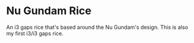 # Nu Gundam Rice
An i3 gaps rice that's based around the Nu Gundam's design. This is also my first i3/i3 gaps rice.

